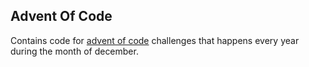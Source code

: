 ## Advent Of Code

Contains code for [advent of code](https://adventofcode.com/) challenges that happens every year during the month of december.